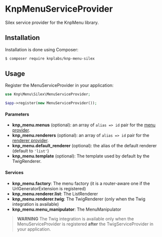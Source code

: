 # KnpMenuServiceProvider

Silex service provider for the KnpMenu library.

## Installation

Installation is done using Composer:

```bash
$ composer require knplabs/knp-menu-silex
```

## Usage

Register the MenuServiceProvider in your application:

```php
use Knp\Menu\Silex\MenuServiceProvider;

$app->register(new MenuServiceProvider());
```


#### Parameters

* **knp_menu.menus** (optional): an array of ``alias => id`` pair for the
  [menu provider](02-Twig-Integration.markdown#menu-provider).
* **knp_menu.renderers** (optional): an array of ``alias => id`` pair for
  the [renderer provider](02-Twig-Integration.markdown#renderer-provider).
* **knp_menu.default_renderer** (optional): the alias of the default renderer (default to `'list'`)
* **knp_menu.template** (optional): The template used by default by the TwigRenderer.

#### Services

* **knp_menu.factory**: The menu factory (it is a router-aware one if the
  UrlGeneratorExtension is registered)
* **knp_menu.renderer.list**: The ListRenderer
* **knp_menu.renderer.twig**: The TwigRenderer (only when the Twig integration is available)
* **knp_menu.menu_manipulator**: The MenuManipulator

> **WARNING**
> The Twig integration is available only when the MenuServiceProvider is registered
> **after** the TwigServiceProvider in your application.
